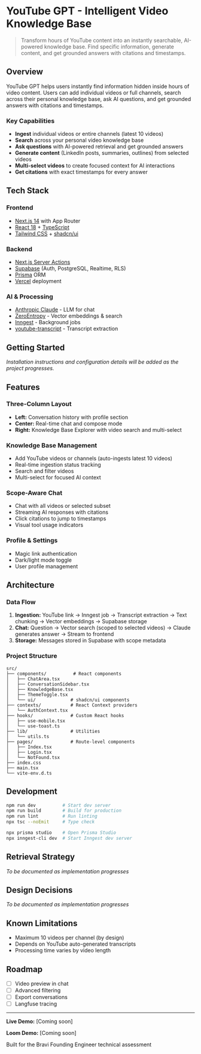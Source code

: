 # YouTube GPT - Intelligent Video Knowledge Base

> Transform hours of YouTube content into an instantly searchable, AI-powered knowledge base. Find specific information, generate content, and get grounded answers with citations and timestamps.

## Overview

YouTube GPT helps users instantly find information hidden inside hours of video content. Users can add individual videos or full channels, search across their personal knowledge base, ask AI questions, and get grounded answers with citations and timestamps.

### Key Capabilities

- **Ingest** individual videos or entire channels (latest 10 videos)
- **Search** across your personal video knowledge base
- **Ask questions** with AI-powered retrieval and get grounded answers
- **Generate content** (LinkedIn posts, summaries, outlines) from selected videos
- **Multi-select videos** to create focused context for AI interactions
- **Get citations** with exact timestamps for every answer

## Tech Stack

### Frontend
- [Next.js 14](https://nextjs.org/) with App Router
- [React 18](https://react.dev/) + [TypeScript](https://www.typescriptlang.org/)
- [Tailwind CSS](https://tailwindcss.com/) + [shadcn/ui](https://ui.shadcn.com/)

### Backend
- [Next.js Server Actions](https://nextjs.org/docs/app/building-your-application/data-fetching/server-actions-and-mutations)
- [Supabase](https://supabase.com/) (Auth, PostgreSQL, Realtime, RLS)
- [Prisma](https://www.prisma.io/) ORM
- [Vercel](https://vercel.com/) deployment

### AI & Processing
- [Anthropic Claude](https://www.anthropic.com/claude) - LLM for chat
- [ZeroEntropy](https://zeroentropy.dev/) - Vector embeddings & search
- [Inngest](https://www.inngest.com/) - Background jobs
- [youtube-transcript](https://www.npmjs.com/package/youtube-transcript) - Transcript extraction

## Getting Started

_Installation instructions and configuration details will be added as the project progresses._

## Features

### Three-Column Layout

- **Left:** Conversation history with profile section
- **Center:** Real-time chat and compose mode
- **Right:** Knowledge Base Explorer with video search and multi-select

### Knowledge Base Management

- Add YouTube videos or channels (auto-ingests latest 10 videos)
- Real-time ingestion status tracking
- Search and filter videos
- Multi-select for focused AI context

### Scope-Aware Chat

- Chat with all videos or selected subset
- Streaming AI responses with citations
- Click citations to jump to timestamps
- Visual tool usage indicators

### Profile & Settings

- Magic link authentication
- Dark/light mode toggle
- User profile management

## Architecture

### Data Flow

1. **Ingestion:** YouTube link → Inngest job → Transcript extraction → Text chunking → Vector embeddings → Supabase storage
2. **Chat:** Question → Vector search (scoped to selected videos) → Claude generates answer → Stream to frontend
3. **Storage:** Messages stored in Supabase with scope metadata

### Project Structure

```
src/
├── components/          # React components
│   ├── ChatArea.tsx
│   ├── ConversationSidebar.tsx
│   ├── KnowledgeBase.tsx
│   ├── ThemeToggle.tsx
│   └── ui/             # shadcn/ui components
├── contexts/           # React Context providers
│   └── AuthContext.tsx
├── hooks/              # Custom React hooks
│   ├── use-mobile.tsx
│   └── use-toast.ts
├── lib/                # Utilities
│   └── utils.ts
├── pages/              # Route-level components
│   ├── Index.tsx
│   ├── Login.tsx
│   └── NotFound.tsx
├── index.css
├── main.tsx
└── vite-env.d.ts
```

## Development

```bash
npm run dev          # Start dev server
npm run build        # Build for production
npm run lint         # Run linting
npx tsc --noEmit     # Type check

npx prisma studio    # Open Prisma Studio
npx inngest-cli dev  # Start Inngest dev server
```

## Retrieval Strategy

_To be documented as implementation progresses_

## Design Decisions

_To be documented as implementation progresses_

## Known Limitations

- Maximum 10 videos per channel (by design)
- Depends on YouTube auto-generated transcripts
- Processing time varies by video length

## Roadmap

- [ ] Video preview in chat
- [ ] Advanced filtering
- [ ] Export conversations
- [ ] Langfuse tracing

---

**Live Demo:** [Coming soon]

**Loom Demo:** [Coming soon]

Built for the Bravi Founding Engineer technical assessment
